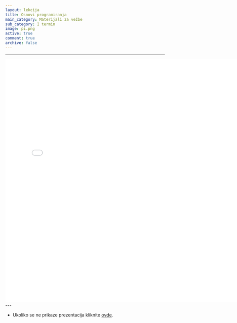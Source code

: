 ```yaml
---
layout: lekcija
title: Osnovi programiranja
main_category: Materijali za vežbe
sub_category: I termin
image: pi.png
active: true
comment: true
archive: false
---
```

---
<embed src="/assets/op/Termin_1.pdf" width="768" height="768">
---

* Ukoliko se ne prikaze prezentacija kliknite [ovde](/assets/op/Termin_1.pdf).
